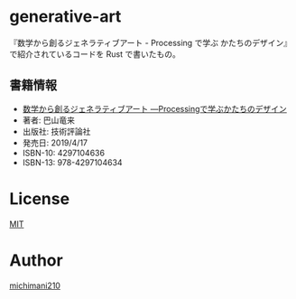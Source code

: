 generative-art
===

『数学から創るジェネラティブアート - Processing で学ぶ かたちのデザイン』で紹介されているコードを Rust で書いたもの。

## 書籍情報

- [数学から創るジェネラティブアート ―Processingで学ぶかたちのデザイン](https://gihyo.jp/book/2019/978-4-297-10463-4)
- 著者: 巴山竜来
- 出版社: 技術評論社 
- 発売日: 2019/4/17
- ISBN-10: 4297104636
- ISBN-13: 978-4297104634


# License

[MIT](https://github.com/michimani/generative-art/blob/main/LICENSE)

# Author

[michimani210](https://twitter.com/michimani210)